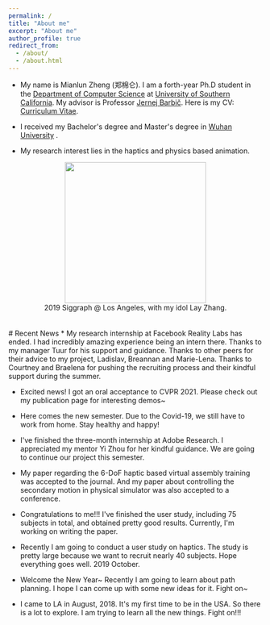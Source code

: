 ```yaml
---
permalink: /
title: "About me"
excerpt: "About me"
author_profile: true
redirect_from: 
  - /about/
  - /about.html
---
```



* My name is Mianlun Zheng (郑棉仑). I am a forth-year Ph.D student in the [Department of Computer Science](https://www.cs.usc.edu/) at [University of Southern California](https://www.usc.edu/). My advisor is Professor [Jernej Barbič](http://barbic.usc.edu/). Here is my CV: [Curriculum Vitae](/files/CV.pdf).

* I received my Bachelor's degree and Master's degree in [Wuhan University](https://en.whu.edu.cn/) .

* My research interest lies in the haptics and physics based animation.

<!---
<div align="center">
//  <img src="/images/whu_library.JPG" width="198"/><img src="/images/whu_castle.jpg" width="445"/>
</div>
<div align="center">
  In Wuhan University's library and Wuhan University's Sakura Castle ("老斋舍").
</div>
<div align="center">
  <img src="/images/grove1.jpg" width="250"/><img src="/images/grove2.jpg" width="445"/>
</div>
<div align="center">
  2018 Christmas @ The Grove.
</div>
-->

<div align="center">
<!--   <img src="/images/siggraph2019.jpg" width="280"/> -->
<!--   <iframe src="https://drive.google.com/file/d/1HimzV16RnBVuyyouuNFE_IFXTsDnctPx/preview" width="280" height="373" style="border: none"></iframe> -->
  <img src="https://drive.google.com/uc?id=1HimzV16RnBVuyyouuNFE_IFXTsDnctPx" width="280"/>
</div>
<div align="center">
  2019 Siggraph @ Los Angeles, with my idol Lay Zhang.
</div>


<br/>
<br/>
# Recent News
* My research internship at Facebook Reality Labs has ended. I had incredibly amazing experience being an intern there. Thanks to my manager Tuur for his support and guidance. Thanks to other peers for their advice to my project, Ladislav, Breannan and Marie-Lena. Thanks to Courtney and Braelena for pushing the recruiting process and their kindful support during the summer. 

* Excited news! I got an oral acceptance to CVPR 2021. Please check out my publication page for interesting demos~

* Here comes the new semester. Due to the Covid-19, we still have to work from home. Stay healthy and happy!

* I've finished the three-month internship at Adobe Research. I appreciated my mentor Yi Zhou for her kindful guidance. We are going to continue our project this semester. 

* My paper regarding the 6-DoF haptic based virtual assembly training was accepted to the journal. And my paper about controlling the secondary motion in physical simulator was also accepted to a conference.

* Congratulations to me!!! I've finished the user study, including 75 subjects in total, and obtained pretty good results. Currently, I'm working on writing the paper.

* Recently I am going to conduct a user study on haptics. The study is pretty large because we want to recruit nearly 40 subjects. Hope everything goes well. 2019 October.

* Welcome the New Year~ Recently I am going to learn about path planning. I hope I can come up with some new ideas for it. Fight on~

* I came to LA in August, 2018. It's my first time to be in the USA. So there is a lot to explore. I am trying to learn all the new things. Fight on!!!

